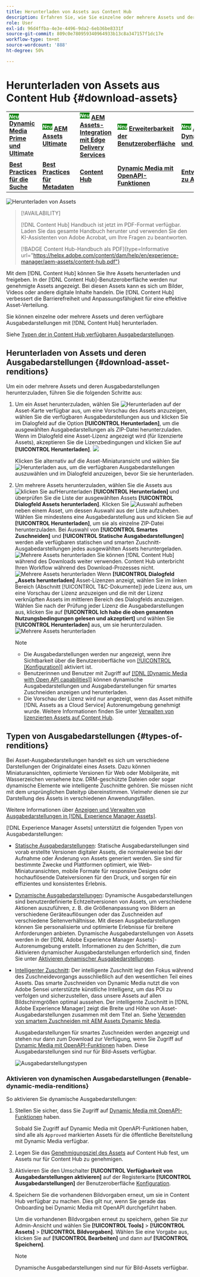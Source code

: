 ```yaml
---
title: Herunterladen von Assets aus Content Hub
description: Erfahren Sie, wie Sie einzelne oder mehrere Assets und deren Ausgabedarstellungen vom Content Hub-Portal herunterladen.
role: User
exl-id: 96d4ffba-4e3e-4496-9da2-6eb36be8331f
source-git-commit: 809c0e780959340964933b13c8a347157f1dc17e
workflow-type: tm+mt
source-wordcount: '888'
ht-degree: 50%

---
```


# Herunterladen von Assets aus Content Hub {#download-assets}

<table>
    <tr>
        <td>
            <sup style= "background-color:#008000; color:#FFFFFF; font-weight:bold"><i>Neu</i></sup> <a href="/help/assets/dynamic-media/dm-prime-ultimate.md"><b>Dynamic Media Prime und Ultimate</b></a>
        </td>
        <td>
            <sup style= "background-color:#008000; color:#FFFFFF; font-weight:bold"><i>Neu</i></sup> <a href="/help/assets/assets-ultimate-overview.md"><b>AEM Assets Ultimate</b></a>
        </td>
        <td>
            <sup style= "background-color:#008000; color:#FFFFFF; font-weight:bold"><i>Neu</i></sup> <a href="/help/assets/integrate-aem-assets-edge-delivery-services.md"><b>AEM Assets-Integration mit Edge Delivery Services</b></a>
        </td>
        <td>
            <sup style= "background-color:#008000; color:#FFFFFF; font-weight:bold"><i>Neu</i></sup> <a href="/help/assets/aem-assets-view-ui-extensibility.md"><b>Erweiterbarkeit der Benutzeroberfläche</b></a>
        </td>
          <td>
            <sup style= "background-color:#008000; color:#FFFFFF; font-weight:bold"><i>Neu</i></sup> <a href="/help/assets/dynamic-media/enable-dynamic-media-prime-and-ultimate.md"><b>Aktivieren von Dynamic Media Prime und Ultimate</b></a>
        </td>
    </tr>
    <tr>
        <td>
            <a href="/help/assets/search-best-practices.md"><b>Best Practices für die Suche</b></a>
        </td>
        <td>
            <a href="/help/assets/metadata-best-practices.md"><b>Best Practices für Metadaten</b></a>
        </td>
        <td>
            <a href="/help/assets/product-overview.md"><b>Content Hub</b></a>
        </td>
        <td>
            <a href="/help/assets/dynamic-media-open-apis-overview.md"><b>Dynamic Media mit OpenAPI-Funktionen</b></a>
        </td>
        <td>
            <a href="https://developer.adobe.com/experience-cloud/experience-manager-apis/"><b>Entwicklerdokumentation zu AEM Assets</b></a>
        </td>
    </tr>
</table>

<!-- ![Download assets](assets/download-asset.jpg) -->
![Herunterladen von Assets](assets/download-asset-genstudio.jpeg)

>[!AVAILABILITY]
>
> [!DNL Content Hub] Handbuch ist jetzt im PDF-Format verfügbar. Laden Sie das gesamte Handbuch herunter und verwenden Sie den KI-Assistenten von Adobe Acrobat, um Ihre Fragen zu beantworten.
>
>[!BADGE Content Hub-Handbuch als PDF]{type=Informative url="https://helpx.adobe.com/content/dam/help/en/experience-manager/aem-assets/content-hub.pdf"}

Mit dem [!DNL Content Hub] können Sie Ihre Assets herunterladen und freigeben. In der [!DNL Content Hub]-Benutzeroberfläche werden nur genehmigte Assets angezeigt. Bei diesen Assets kann es sich um Bilder, Videos oder andere digitale Inhalte handeln. Die [!DNL Content Hub] verbessert die Barrierefreiheit und Anpassungsfähigkeit für eine effektive Asset-Verteilung.

Sie können einzelne oder mehrere Assets und deren verfügbare Ausgabedarstellungen mit [!DNL Content Hub] herunterladen.

Siehe [Typen der in Content Hub verfügbaren Ausgabedarstellungen](#types-of-renditions).

## Herunterladen von Assets und deren Ausgabedarstellungen {#download-asset-renditions}

Um ein oder mehrere Assets und deren Ausgabedarstellungen herunterzuladen, führen Sie die folgenden Schritte aus:

1. Um ein Asset herunterzuladen, wählen Sie ![Herunterladen](/help/assets/assets/download-icon.svg) auf der Asset-Karte verfügbar aus, um eine Vorschau des Assets anzuzeigen, wählen Sie die verfügbaren Ausgabedarstellungen aus und klicken Sie im Dialogfeld auf die Option **[!UICONTROL Herunterladen]**, um die ausgewählten Ausgabedarstellungen als ZIP-Datei herunterzuladen. Wenn im Dialogfeld eine Asset-Lizenz angezeigt wird (für lizenzierte Assets), akzeptieren Sie die Lizenzbedingungen und klicken Sie auf **[!UICONTROL Herunterladen]**.
   ![](/help/assets/assets/download-an-asset-CH-from-asset-card.png)

   Klicken Sie alternativ auf die Asset-Miniaturansicht und wählen Sie ![Herunterladen](/help/assets/assets/download-icon.svg) aus, um die verfügbaren Ausgabedarstellungen auszuwählen und im Dialogfeld anzuzeigen, bevor Sie sie herunterladen.

1. Um mehrere Assets herunterzuladen, wählen Sie die Assets aus![ klicken Sie auf ](/help/assets/assets/download-icon.svg)Herunterladen **[!UICONTROL Herunterladen]** und überprüfen Sie die Liste der ausgewählten Assets **[!UICONTROL Dialogfeld Assets herunterladen]**. Klicken Sie ![Auswahl aufheben](/help/assets/assets/Close.svg) neben einem Asset, um dessen Auswahl aus der Liste aufzuheben. Wählen Sie mindestens eine Ausgabedarstellung aus und klicken Sie auf **[!UICONTROL Herunterladen]**, um sie als einzelne ZIP-Datei herunterzuladen. Bei Auswahl von **[!UICONTROL Smartes Zuschneiden]** und **[!UICONTROL Statische Ausgabedarstellungen]** werden alle verfügbaren statischen und smarten Zuschnitt-Ausgabedarstellungen jedes ausgewählten Assets heruntergeladen.
   ![Mehrere Assets herunterladen](/help/assets/assets/download-multiple-assets-CH.png)
Sie können [!DNL Content Hub] während des Downloads weiter verwenden. Content Hub unterbricht Ihren Workflow während des Download-Prozesses nicht.
   ![Mehrere Assets herunterladen](/help/assets/assets/download-assets-notification-ch.png)
Wenn **[!UICONTROL Dialogfeld „Assets herunterladen]** Asset-Lizenzen anzeigt, wählen Sie im linken Bereich (Abschnitt [!UICONTROL T&amp;C-Dokumente]) jede Lizenz aus, um eine Vorschau der Lizenz anzuzeigen und die mit der Lizenz verknüpften Assets im mittleren Bereich des Dialogfelds anzuzeigen. Wählen Sie nach der Prüfung jeder Lizenz die Ausgabedarstellungen aus, klicken Sie auf **[!UICONTROL Ich habe die oben genannten Nutzungsbedingungen gelesen und akzeptiert]** und wählen Sie **[!UICONTROL Herunterladen]** aus, um sie herunterzuladen.
   ![Mehrere Assets herunterladen](/help/assets/assets/download-multiple-licensed-assets-CH.png)

   >[!NOTE]
   >
   >* Die Ausgabedarstellungen werden nur angezeigt, wenn ihre Sichtbarkeit über die Benutzeroberfläche von [[!UICONTROL [Konfiguration]]](/help/assets/configure-content-hub-ui-options.md#renditions-content-hub) aktiviert ist.
   >* Benutzerinnen und Benutzer mit Zugriff auf [[!DNL [Dynamic Media with Open API capabilities]]](/help/assets/dynamic-media-open-apis-overview.md) können dynamische Ausgabedarstellungen und Ausgabedarstellungen für smartes Zuschneiden anzeigen und herunterladen.
   >* Die Vorschau der Lizenz wird nur angezeigt, wenn das Asset mithilfe [!DNL Assets as a Cloud Service] Autorenumgebung genehmigt wurde. Weitere Informationen finden Sie unter [Verwalten von lizenzierten Assets auf Content Hub](/help/assets/manage-licensed-assets-on-content-hub.md).

<!--

## Download an asset and its renditions {#download-asset-renditions} 

To download an asset and its renditions, execute the following steps: 

1. Click the asset to view its properties.

1. Click ![download](/help/assets/assets/download-icon.svg) to see the list of available asset renditions in the **[!UICONTROL Download]** panel.

   >[!NOTE]
   >
   >* The renditions display only if their visibility is enabled using the [Configuration](/help/assets/configure-content-hub-ui-options.md#renditions-content-hub) User Interface.
   >* You can download all [static, dynamic, and smart crop renditions](#types-of-renditions) while downloading an asset.

1. Select one or more renditions and click **[!UICONTROL Download]** to download the selected renditions as a zip file. 
While downloading a licensed asset, select **[!UICONTROL I have read and accepted the terms & conditions mentioned above]** before clicking **[!UICONTROL Download]**. You can also click **[!UICONTROL terms & conditions]** to view the asset license. The preview of the license displays only if the asset is approved using Assets as a Cloud Service authoring environment. For more information, see [Manage licensed assets on Content Hub](/help/assets/manage-licensed-assets-on-content-hub.md).

   ![Download single asset renditions](/help/assets/assets/download-single-asset-renditions.png)


If you are downloading a licensed asset, select **[!UICONTROL I have read and accepted the terms & conditions mentioned above]** and then click **[!UICONTROL Download]**. You can also click **[!UICONTROL terms & conditions]** to view the asset license. The preview of the license displays only if the asset is approved using Assets as a Cloud Service authoring environment. For more information, see [Manage licensed assets on Content Hub](/help/assets/manage-licensed-assets-on-content-hub.md).

>[!NOTE]
>
> The users with access to [Dynamic Media with Open API capabilities](/help/assets/dynamic-media-open-apis-overview.md) can view and download dynamic and smart crop renditions.

## Download multiple assets and their renditions {#download-multiple-assets-renditions} 

To download multiple assets and their renditions, execute the following steps: 

1. Select the assets and click ![download](/help/assets/assets/download-icon.svg) **[!UICONTROL Download]**. The [!UICONTROL Download assets] screen displays listing all the selected assets. 
1. Click **[!UICONTROL Download]** to select from the various download options to begin download:

    * **Download [!UICONTROL Originals]**: Select this option to download the selected assets in the original form.
    * **Download [!UICONTROL Static Renditions only]**: Select this option to download all available static renditions of assets except the original assets.
    * **Download [!UICONTROL Originals & Static Renditions]**: Select this option to download both original and static renditions of the selected assets. 

      ![Download multiple renditions](/help/assets/assets/download-multiple-renditions.png)

      >[!NOTE]
      >
      >* The renditions display only if their visibility is enabled using the [Configuration](/help/assets/configure-content-hub-ui-options.md#renditions-content-hub) User Interface.
      >* You can only download [static renditions](#types-of-renditions) while downloading multiple assets.

    If any of the selected asset is a licensed asset, click the license of the asset in left pane to see its preview, which enables you to select **[!UICONTROL I have read and accepted the terms & conditions mentioned above]** and then click **[!UICONTROL Download]**. The preview of the license displays only if the asset is approved using Assets as a Cloud Service authoring environment. For more information, see [Manage licensed assets on Content Hub](/help/assets/manage-licensed-assets-on-content-hub.md).

    <!--![download-multiple-license](/help/assets/assets/download-multiple-license.png)-->

<!--1. On the Content Hub homepage, select the asset and click **Download**. The **Download assets** dialog box displays a license or list of licenses associated with the selected assets in the left pane. 
1. Click a license in the left pane to see its PDF in the middle pane and the associated assets with it in the right pane. The license PDF preview is displayed only if the license is approved in your Assets as a Cloud Service environment. [Approve the license PDFs](/help/assets/approve-assets-content-hub.md) of the selected assets to see their previews.
1. Optional: Click ![remove-icon](/help/assets/assets/remove-icon.svg) to remove a license from the dialog box.
1. Select **I have read and accept all the terms and conditions mentioned above.** 
1. Click **Download** to download the selected assets.-->

<!---This dialog box displays the list of licenses associated with the selected assets in the left pane. Select a license to preview its terms and conditions (in pdf format) in the middle pane and the preview of the associated assets to the license in the right. Reviewed licenses are highlighted in light blue.


The dialog box that displays depends on whether the download list includes expired assets or only non-expired assets. <br/>
**Download expired assets dialog box:** This dialog box displays the expired assets' preview along with their expiry date in the left pane. The expired assets' count out of total selected displays in the right pane. Click **Proceed with all assets** to download expired assets with other assets (if present). The Download assets dialog box displays. See the [Download assets dialog box](#Download-asset-dialog-box) to proceed further.
    
    >[!NOTE]
    >
    >[Enable the download option for expired assets](/help/assets/configure-content-hub-ui-options.md#expired-assets-content-hub) to download them. Only expired assets that have enabled downloading are available for download.

   <a id="Download-asset-dialog-box"></a> **Download assets dialog box:** This dialog box displays the list of licenses associated with the selected assets in the left pane. Select a license to preview its terms and conditions (in pdf format) in the middle pane and the associated assets' preview and their count in the right pane. Reviewed licenses are highlighted in light blue.

    >[!NOTE]
    >
    > The **Download Asset dialog box** previews licensing terms and conditions only for approved licenses. [Approve the assets' licenses](/help/assets/approve-assets-content-hub.md) before downloading them to preview their licensing terms in the **Download Asset dialog box**.

1. Click  ![remove-icon](/help/assets/assets/remove-icon.svg) to remove a license from the download dialog box. 

1. Accept the terms and conditions and then click **Download** to download assets associated with the available licenses in the left pane.-->
<!--![download-multiple-license](/help/assets/assets/download-multiple-license.png)-->

<!---
### Download non-licensed Assets {#download-non-licensed-assets}

 To download non-licensed assets, select the assets and click ![download](/help/assets/assets/download-icon.svg) from the top rail.-->

## Typen von Ausgabedarstellungen {#types-of-renditions}

Bei Asset-Ausgabedarstellungen handelt es sich um verschiedene Darstellungen der Originaldatei eines Assets. Dazu können Miniaturansichten, optimierte Versionen für Web oder Mobilgeräte, mit Wasserzeichen versehene bzw. DRM-geschützte Dateien oder sogar dynamische Elemente wie intelligente Zuschnitte gehören. Sie müssen nicht mit dem ursprünglichen Dateityp übereinstimmen. Vielmehr dienen sie zur Darstellung des Assets in verschiedenen Anwendungsfällen.

Weitere Informationen über [Anzeigen und Verwalten von Ausgabedarstellungen in [!DNL Experience Manager Assets]](/help/assets/renditions.md).

[!DNL Experience Manager Assets] unterstützt die folgenden Typen von Ausgabedarstellungen:

* [Statische Ausgabedarstellungen](/help/assets/renditions.md#static-renditions): Statische Ausgabedarstellungen sind vorab erstellte Versionen digitaler Assets, die normalerweise bei der Aufnahme oder Änderung von Assets generiert werden. Sie sind für bestimmte Zwecke und Plattformen optimiert, wie Web-Miniaturansichten, mobile Formate für responsive Designs oder hochauflösende Dateiversionen für den Druck, und sorgen für ein effizientes und konsistentes Erlebnis.

* [Dynamische Ausgabedarstellungen](/help/assets/renditions.md#dynamic-renditions): Dynamische Ausgabedarstellungen sind benutzerdefinierte Echtzeitversionen von Assets, um verschiedene Aktionen auszuführen, z. B. die Größenanpassung von Bildern an verschiedene Geräteauflösungen oder das Zuschneiden auf verschiedene Seitenverhältnisse. Mit diesen Ausgabedarstellungen können Sie personalisierte und optimierte Erlebnisse für breitere Anforderungen anbieten. Dynamische Ausgabedarstellungen von Assets werden in der [!DNL Adobe Experience Manager Assets]-Autorenumgebung erstellt. Informationen zu den Schritten, die zum Aktivieren dynamischer Ausgabedarstellungen erforderlich sind, finden Sie unter [Aktivieren dynamischer Ausgabedarstellungen](#enable-dynamic-media-renditions).

* [Intelligenter Zuschnitt](/help/assets/dynamic-media/image-profiles.md#creating-image-profiles): Der intelligente Zuschnitt legt den Fokus während des Zuschneidevorgangs ausschließlich auf den wesentlichen Teil eines Assets. Das smarte Zuschneiden von Dynamic Media nutzt die von Adobe Sensei unterstützte künstliche Intelligenz, um das POI zu verfolgen und sicherzustellen, dass unsere Assets auf allen Bildschirmgrößen optimal aussehen. Der intelligente Zuschnitt in [!DNL Adobe Experience Manager] zeigt die Breite und Höhe von Asset-Ausgabedarstellungen zusammen mit dem Titel an. Siehe [Verwenden von smartem Zuschneiden mit AEM Assets Dynamic Media](https://experienceleague.adobe.com/de/docs/experience-manager-learn/assets/dynamic-media/images/smart-crop-feature-video-use).

  Ausgabedarstellungen für smartes Zuschneiden werden angezeigt und stehen nur dann zum Download zur Verfügung, wenn Sie Zugriff auf [Dynamic Media mit OpenAPI-Funktionen](/help/assets/dynamic-media-open-apis-overview.md) haben. Diese Ausgabedarstellungen sind nur für Bild-Assets verfügbar.

  ![Ausgabedarstellungstypen](/help/assets/assets/renditions-types.png)

### Aktivieren von dynamischen Ausgabedarstellungen {#enable-dynamic-media-renditions}

So aktivieren Sie dynamische Ausgabedarstellungen:

1. Stellen Sie sicher, dass Sie Zugriff auf [Dynamic Media mit OpenAPI-Funktionen](/help/assets/dynamic-media-open-apis-overview.md) haben.

   Sobald Sie Zugriff auf Dynamic Media mit OpenAPI-Funktionen haben, sind alle als `Approved` markierten Assets für die öffentliche Bereitstellung mit Dynamic Media verfügbar.

1. Legen Sie das [Genehmigungsziel des Assets](/help/assets/approve-assets-content-hub.md#set-approval-target) auf Content Hub fest, um Assets nur für Content Hub zu genehmigen.

1. Aktivieren Sie den Umschalter **[!UICONTROL Verfügbarkeit von Ausgabedarstellungen aktivieren]** auf der Registerkarte **[!UICONTROL Ausgabedarstellungen]** der Benutzeroberfläche [Konfiguration](/help/assets/configure-content-hub-ui-options.md#access-configuration-options-content-hub).

1. Speichern Sie die vorhandenen Bildvorgaben erneut, um sie in Content Hub verfügbar zu machen. Dies gilt nur, wenn Sie gerade das Onboarding bei Dynamic Media mit OpenAPI durchgeführt haben.

   Um die vorhandenen Bildvorgaben erneut zu speichern, gehen Sie zur Admin-Ansicht und wählen Sie **[!UICONTROL Tools]** > **[!UICONTROL Assets]** > **[!UICONTROL Bildvorgaben]**. Wählen Sie eine Vorgabe aus, klicken Sie auf **[!UICONTROL Bearbeiten]** und dann auf **[!UICONTROL Speichern]**.



   >[!NOTE]
   > 
   > Dynamische Ausgabedarstellungen sind nur für Bild-Assets verfügbar.




